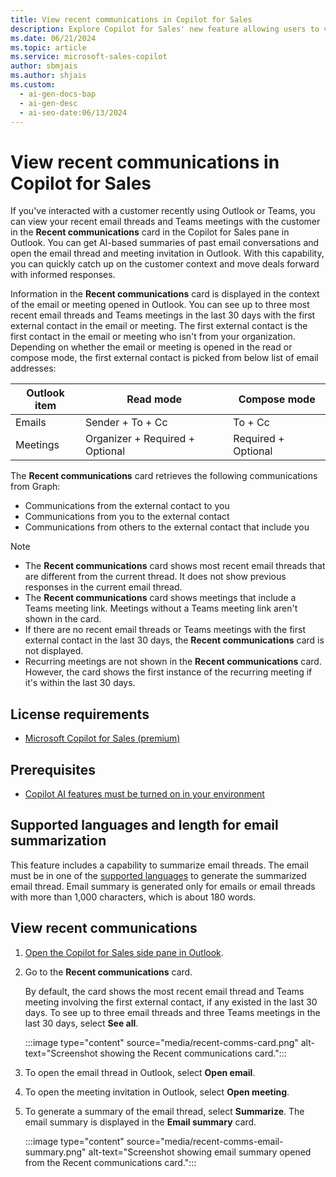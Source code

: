 ```yaml
---
title: View recent communications in Copilot for Sales
description: Explore Copilot for Sales' new feature allowing users to view recent communications, including emails and Teams meetings, with external contacts.
ms.date: 06/21/2024
ms.topic: article
ms.service: microsoft-sales-copilot
author: sbmjais
ms.author: shjais
ms.custom:
  - ai-gen-docs-bap
  - ai-gen-desc
  - ai-seo-date:06/13/2024
---
```


# View recent communications in Copilot for Sales

If you've interacted with a customer recently using Outlook or Teams, you can view your recent email threads and Teams meetings with the customer in the **Recent communications** card in the Copilot for Sales pane in Outlook. You can get AI-based summaries of past email conversations and open the email thread and meeting invitation in Outlook. With this capability, you can quickly catch up on the customer context and move deals forward with informed responses.

Information in the **Recent communications** card is displayed in the context of the email or meeting opened in Outlook. You can see up to three most recent email threads and Teams meetings in the last 30 days with the first external contact in the email or meeting. The first external contact is the first contact in the email or meeting who isn't from your organization. Depending on whether the email or meeting is opened in the read or compose mode, the first external contact is picked from below list of email addresses:

|Outlook item|Read mode|Compose mode|
|---|---|---|
|Emails|Sender + To + Cc|To + Cc|
|Meetings|Organizer + Required + Optional|Required + Optional|

The **Recent communications** card retrieves the following communications from Graph:
- Communications from the external contact to you 
- Communications from you to the external contact 
- Communications from others to the external contact that include you 

> [!NOTE]
> - The **Recent communications** card shows most recent email threads that are different from the current thread. It does not show previous responses in the current email thread.
> - The **Recent communications** card shows meetings that include a Teams meeting link. Meetings without a Teams meeting link aren't shown in the card.
> - If there are no recent email threads or Teams meetings with the first external contact in the last 30 days, the **Recent communications** card is not displayed.
> - Recurring meetings are not shown in the **Recent communications** card. However, the card shows the first instance of the recurring meeting if it's within the last 30 days.

## License requirements

- [Microsoft Copilot for Sales (premium)](https://www.microsoft.com/ai/microsoft-sales-copilot#featuresandpricing)

## Prerequisites

- [Copilot AI features must be turned on in your environment](suggested-replies.md)

## Supported languages and length for email summarization

This feature includes a capability to summarize email threads. The email must be in one of the [supported languages](supported-languages.md#ai-in-copilot-for-sales) to generate the summarized email thread. Email summary is generated only for emails or email threads with more than 1,000 characters, which is about 180 words.

## View recent communications

1. [Open the Copilot for Sales side pane in Outlook](open-app.md#access-copilot-for-sales-in-outlook).

1. Go to the **Recent communications** card.

    By default, the card shows the most recent email thread and Teams meeting involving the first external contact, if any existed in the last 30 days. To see up to three email threads and three Teams meetings in the last 30 days, select **See all**.

    :::image type="content" source="media/recent-comms-card.png" alt-text="Screenshot showing the Recent communications card.":::

1. To open the email thread in Outlook, select **Open email**.

1. To open the meeting invitation in Outlook, select **Open meeting**.

1. To generate a summary of the email thread, select **Summarize**. The email summary is displayed in the **Email summary** card.

    :::image type="content" source="media/recent-comms-email-summary.png" alt-text="Screenshot showing email summary opened from the Recent communications card.":::
    
